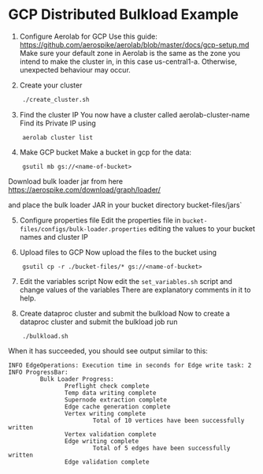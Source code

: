 # GCP Distributed Bulkload Example

1. Configure Aerolab for GCP
Use this guide: https://github.com/aerospike/aerolab/blob/master/docs/gcp-setup.md
Make sure your default zone in Aerolab is the same as the zone you intend to make the cluster in, in this case us-central1-a.
Otherwise, unexpected behaviour may occur.

2. Create your cluster
```bash
    ./create_cluster.sh
```

3. Find the cluster IP
You now have a cluster called aerolab-cluster-name
Find its Private IP using
```shell
    aerolab cluster list
```

4. Make GCP bucket
Make a bucket in gcp for the data: 
```shell
    gsutil mb gs://<name-of-bucket>
```

Download bulk loader jar from here
https://aerospike.com/download/graph/loader/

and place the bulk loader JAR in your bucket directory
bucket-files/jars`

5. Configure properties file
Edit the properties file in `bucket-files/configs/bulk-loader.properties` 
editing the values to your bucket names and cluster IP

6. Upload files to GCP
Now upload the files to the bucket using
```shell
    gsutil cp -r ./bucket-files/* gs://<name-of-bucket>
```

7. Edit the variables script
Now edit the `set_variables.sh` script and change values of the variables
There are explanatory comments in it to help.

8. Create dataproc cluster and submit the bulkload
Now to create a dataproc cluster and submit the bulkload job run
```shell
    ./bulkload.sh
```
When it has succeeded, you should see output similar to this:
```
INFO EdgeOperations: Execution time in seconds for Edge write task: 2
INFO ProgressBar:
         Bulk Loader Progress:
                Preflight check complete
                Temp data writing complete
                Supernode extraction complete
                Edge cache generation complete
                Vertex writing complete
                        Total of 10 vertices have been successfully written
                Vertex validation complete
                Edge writing complete
                        Total of 5 edges have been successfully written
                Edge validation complete
```
